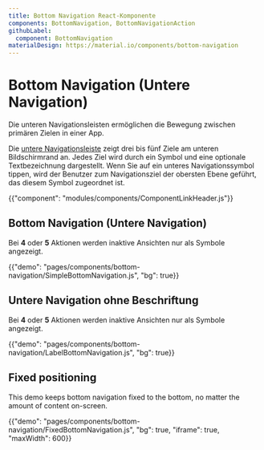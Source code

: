 ```yaml
---
title: Bottom Navigation React-Komponente
components: BottomNavigation, BottomNavigationAction
githubLabel:
  component: BottomNavigation
materialDesign: https://material.io/components/bottom-navigation
---
```


# Bottom Navigation (Untere Navigation)

<p class="description">Die unteren Navigationsleisten ermöglichen die Bewegung zwischen primären Zielen in einer App.</p>

Die [untere Navigationsleiste](https://material.io/design/components/bottom-navigation.html) zeigt drei bis fünf Ziele am unteren Bildschirmrand an. Jedes Ziel wird durch ein Symbol und eine optionale Textbezeichnung dargestellt. Wenn Sie auf ein unteres Navigationssymbol tippen, wird der Benutzer zum Navigationsziel der obersten Ebene geführt, das diesem Symbol zugeordnet ist.

{{"component": "modules/components/ComponentLinkHeader.js"}}

## Bottom Navigation (Untere Navigation)

Bei **4** oder **5** Aktionen werden inaktive Ansichten nur als Symbole angezeigt.

{{"demo": "pages/components/bottom-navigation/SimpleBottomNavigation.js", "bg": true}}

## Untere Navigation ohne Beschriftung

Bei **4** oder **5** Aktionen werden inaktive Ansichten nur als Symbole angezeigt.

{{"demo": "pages/components/bottom-navigation/LabelBottomNavigation.js", "bg": true}}

## Fixed positioning

This demo keeps bottom navigation fixed to the bottom, no matter the amount of content on-screen.

{{"demo": "pages/components/bottom-navigation/FixedBottomNavigation.js", "bg": true, "iframe": true, "maxWidth": 600}}
